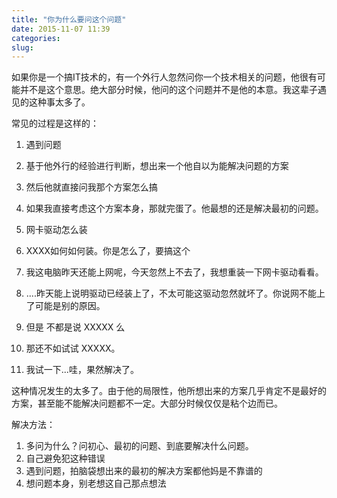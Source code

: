 ```yaml
---
title: "你为什么要问这个问题"
date: 2015-11-07 11:39
categories:
slug:
---
```


如果你是一个搞IT技术的，有一个外行人忽然问你一个技术相关的问题，他很有可能并不是这个意思。绝大部分时候，他问的这个问题并不是他的本意。我这辈子遇见的这种事太多了。

常见的过程是这样的：

1. 遇到问题
2. 基于他外行的经验进行判断，想出来一个他自以为能解决问题的方案
3. 然后他就直接问我那个方案怎么搞
4. 如果我直接考虑这个方案本身，那就完蛋了。他最想的还是解决最初的问题。

1. 网卡驱动怎么装
2. XXXX如何如何装。你是怎么了，要搞这个
3. 我这电脑昨天还能上网呢，今天忽然上不去了，我想重装一下网卡驱动看看。
4. ....昨天能上说明驱动已经装上了，不太可能这驱动忽然就坏了。你说网不能上了可能是别的原因。
5. 但是 不都是说 XXXXX 么
6. 那还不如试试 XXXXX。
7. 我试一下...哇，果然解决了。

这种情况发生的太多了。由于他的局限性，他所想出来的方案几乎肯定不是最好的方案，甚至能不能解决问题都不一定。大部分时候仅仅是粘个边而已。

解决方法：
1. 多问为什么？问初心、最初的问题、到底要解决什么问题。
2. 自己避免犯这种错误
3. 遇到问题，拍脑袋想出来的最初的解决方案都他妈是不靠谱的
4. 想问题本身，别老想这自己那点想法


